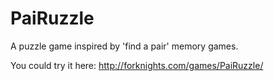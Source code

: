 PaiRuzzle
=========

A puzzle game inspired by 'find a pair' memory games.

You could try it here: http://forknights.com/games/PaiRuzzle/